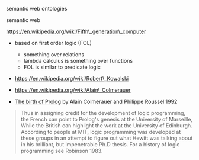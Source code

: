 semantic web ontologies

semantic web

https://en.wikipedia.org/wiki/Fifth\_generation\_computer

* based on first order logic (FOL)
	- something over relations
	- lambda calculus is something over functions
	- FOL is similar to predicate logic

* https://en.wikipedia.org/wiki/Robert\_Kowalski
* https://en.wikipedia.org/wiki/Alain\_Colmerauer

* [The birth of Prolog](http://alain.colmerauer.free.fr/alcol/ArchivesPublications/PrologHistory/19november92.pdf) by Alain Colmerauer and Philippe Roussel 1992

> Thus in assigning credit for the development of logic programming, the French can point to Prolog's genesis at the University of Marseille, While the British can highlight the work at the University of Edinburgh. According to people at MIT, logic programming was developed at these groups in an attempt to figure out what Hewitt was talking about in his brilliant, but impenetrable Ph.D thesis. For a history of logic programming see Robinson 1983.
